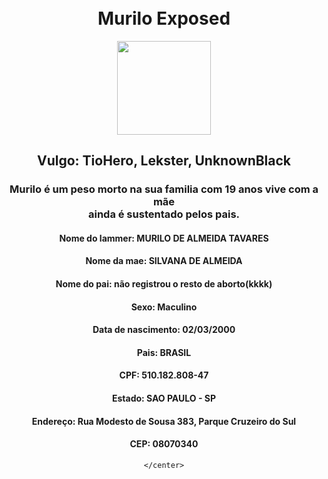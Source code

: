 <html>
<head>
<link rel="icon" href="https://cdn.icon-icons.com/icons2/630/PNG/512/whistle_icon-icons.com_57895.png">
<link href="https://fonts.googleapis.com/css?family=Nunito&display=swap" rel="stylesheet">
<link rel="stylesheet" href="style.css">
<title>VOZ DE APITO!</title>
</head>
<body>
</body>
<embed src="braba.mp3" autostart="true" loop="true" hidden="true">  
    <center>
       <br><br>
       <h1>Murilo Exposed</h1>
        <img src="https://i.imgur.com/dfTTeKs.jpg"height="150" width="150">
    <h2 class="texto">Vulgo: TioHero, Lekster, UnknownBlack</h2>
    <h3 class="texto">Murilo é um peso morto na sua familia com 19 anos vive com a mãe<br>ainda é sustentado pelos pais.</h3>
    <h4 class="texto">Nome do lammer: MURILO DE ALMEIDA TAVARES</h4>
    <h4 class="texto">Nome da mae: SILVANA DE ALMEIDA</h4>
    <h4 class="texto">Nome do pai: não registrou o resto de aborto(kkkk)</h4>
    <h4 class="texto">Sexo: Maculino</h4>
    <h4 class="texto">Data de nascimento: 02/03/2000</h4>
    <h4 class="texto">Pais: BRASIL</h4>
    <h4 class="texto">CPF: 510.182.808-47</h4>
    <h4 class="texto">Estado: SAO PAULO - SP</h4>
    <h4 class="texto">Endereço: Rua Modesto de Sousa 383, Parque Cruzeiro do Sul</h4>
    <h4 class="texto">CEP: 08070340</h4>
    
    </center>
</html>
